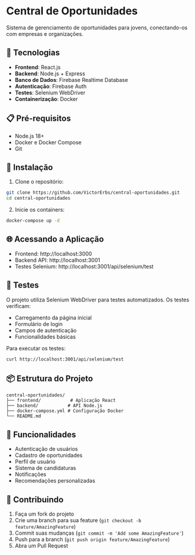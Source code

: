# Central de Oportunidades

Sistema de gerenciamento de oportunidades para jovens, conectando-os com empresas e organizações.

## 🚀 Tecnologias

- **Frontend**: React.js
- **Backend**: Node.js + Express
- **Banco de Dados**: Firebase Realtime Database
- **Autenticação**: Firebase Auth
- **Testes**: Selenium WebDriver
- **Containerização**: Docker

## 📋 Pré-requisitos

- Node.js 18+
- Docker e Docker Compose
- Git

## 🔧 Instalação

1. Clone o repositório:
```bash
git clone https://github.com/VictorErbs/central-oportunidades.git
cd central-oportunidades
```

2. Inicie os containers:
```bash
docker-compose up -d
```

## 🌐 Acessando a Aplicação

- Frontend: http://localhost:3000
- Backend API: http://localhost:3001
- Testes Selenium: http://localhost:3001/api/selenium/test

## 🧪 Testes

O projeto utiliza Selenium WebDriver para testes automatizados. Os testes verificam:

- Carregamento da página inicial
- Formulário de login
- Campos de autenticação
- Funcionalidades básicas

Para executar os testes:
```bash
curl http://localhost:3001/api/selenium/test
```

## 📦 Estrutura do Projeto

```
central-oportunidades/
├── frontend/           # Aplicação React
├── backend/           # API Node.js
├── docker-compose.yml # Configuração Docker
└── README.md
```

## 🔐 Funcionalidades

- Autenticação de usuários
- Cadastro de oportunidades
- Perfil de usuário
- Sistema de candidaturas
- Notificações
- Recomendações personalizadas

## 🤝 Contribuindo

1. Faça um fork do projeto
2. Crie uma branch para sua feature (`git checkout -b feature/AmazingFeature`)
3. Commit suas mudanças (`git commit -m 'Add some AmazingFeature'`)
4. Push para a branch (`git push origin feature/AmazingFeature`)
5. Abra um Pull Request
